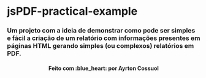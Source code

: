 # jsPDF-practical-example

### Um projeto com a ideia de demonstrar como pode ser simples e fácil a criação de um relatório com informações presentes em páginas HTML gerando simples (ou complexos) relatórios em PDF.

<h4 align="center">
    Feito com :blue_heart: por Ayrton Cossuol
</h4>
